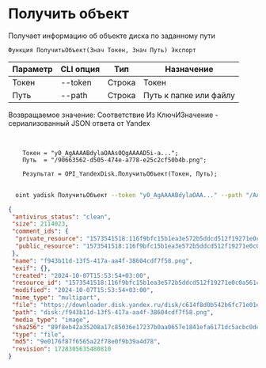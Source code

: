 ﻿---
sidebar_position: 3
---

# Получить объект
 Получает информацию об объекте диска по заданному пути



`Функция ПолучитьОбъект(Знач Токен, Знач Путь) Экспорт`

  | Параметр | CLI опция | Тип | Назначение |
  |-|-|-|-|
  | Токен | --token | Строка | Токен |
  | Путь | --path | Строка | Путь к папке или файлу |

  
  Возвращаемое значение:   Соответствие Из КлючИЗначение - сериализованный JSON ответа от Yandex

<br/>




```bsl title="Пример кода"
    Токен = "y0_AgAAAABdylaOAAs0QgAAAAD5i-a...";
    Путь  = "/90663562-d505-474e-a778-e25c2cf50b4b.png";

    Результат = OPI_YandexDisk.ПолучитьОбъект(Токен, Путь);
```



```sh title="Пример команды CLI"
    
  oint yadisk ПолучитьОбъект --token "y0_AgAAAABdylaOAA..." --path "/Альпака.png"

```

```json title="Результат"
{
 "antivirus_status": "clean",
 "size": 2114023,
 "comment_ids": {
  "private_resource": "1573541518:116f9bfc15b1ea3e572b5ddcd512f19271e0c0a561c2e490220ddd196bda537a",
  "public_resource": "1573541518:116f9bfc15b1ea3e572b5ddcd512f19271e0c0a561c2e490220ddd196bda537a"
 },
 "name": "f943b11d-13f5-417a-aa4f-38604cdf7f58.png",
 "exif": {},
 "created": "2024-10-07T15:53:54+03:00",
 "resource_id": "1573541518:116f9bfc15b1ea3e572b5ddcd512f19271e0c0a561c2e490220ddd196bda537a",
 "modified": "2024-10-07T15:53:54+03:00",
 "mime_type": "multipart",
 "file": "https://downloader.disk.yandex.ru/disk/c614f8d0b542b6fc71e01e4bdf1f8c6d28e2db510ea2501f75b01d489be4248a/67041226/gwThwhLBKYvLhQCNnqAHim3BuGQ8RObPrs3AaDo7vReBAh7IXV2qdMeuU1Ft0Xe29kKVdyJGyiwpYTXJSyMSBw%3D%3D?uid=1573541518&filename=f943b11d-13f5-417a-aa4f-38604cdf7f58.png&disposition=attachment&hash=&limit=0&content_type=multipart&owner_uid=1573541518&fsize=2114023&hid=03d7263840468e281bd0b238a26e7d0d&media_type=image&tknv=v2&etag=9e0176f87f6565a22f78e0f9b39a4d78",
 "path": "disk:/f943b11d-13f5-417a-aa4f-38604cdf7f58.png",
 "media_type": "image",
 "sha256": "89f8eb42a35208a17c85036e17237b0aa0657e1841efa6171dc5acbc0dea9e18",
 "type": "file",
 "md5": "9e0176f87f6565a22f78e0f9b39a4d78",
 "revision": 1728305635480810
}
```
